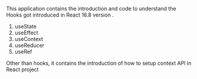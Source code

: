 This application contains the introduction and code to understand the Hooks got introduced in React 16.8 version . 

  1. useState
  2. useEffect
  3. useContext
  4. useReducer
  5. useRef


Other than hooks, it contains the introduction of how to setup context API in React project
